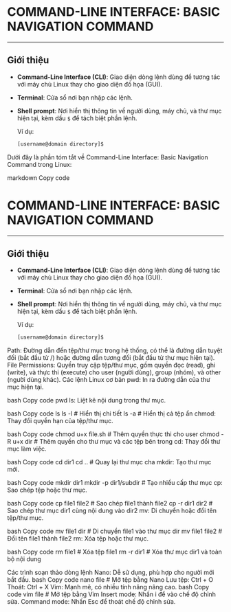 ﻿# COMMAND-LINE INTERFACE: BASIC NAVIGATION COMMAND

---

## Giới thiệu

- **Command-Line Interface (CLI)**: Giao diện dòng lệnh dùng để tương tác với máy chủ Linux thay cho giao diện đồ họa (GUI).
- **Terminal**: Cửa sổ nơi bạn nhập các lệnh.
- **Shell prompt**: Nơi hiển thị thông tin về người dùng, máy chủ, và thư mục hiện tại, kèm dấu `$` để tách biệt phần lệnh.
  
  Ví dụ:
  ```bash
  [username@domain directory]$


Dưới đây là phần tóm tắt về Command-Line Interface: Basic Navigation Command trong Linux:

markdown
Copy code
# COMMAND-LINE INTERFACE: BASIC NAVIGATION COMMAND

---

## Giới thiệu

- **Command-Line Interface (CLI)**: Giao diện dòng lệnh dùng để tương tác với máy chủ Linux thay cho giao diện đồ họa (GUI).
- **Terminal**: Cửa sổ nơi bạn nhập các lệnh.
- **Shell prompt**: Nơi hiển thị thông tin về người dùng, máy chủ, và thư mục hiện tại, kèm dấu `$` để tách biệt phần lệnh.
  
  Ví dụ:
  ```bash
  [username@domain directory]$
Path: Đường dẫn đến tệp/thư mục trong hệ thống, có thể là đường dẫn tuyệt đối (bắt đầu từ /) hoặc đường dẫn tương đối (bắt đầu từ thư mục hiện tại).
File Permissions: Quyền truy cập tệp/thư mục, gồm quyền đọc (read), ghi (write), và thực thi (execute) cho user (người dùng), group (nhóm), và other (người dùng khác).
Các lệnh Linux cơ bản
pwd: In ra đường dẫn của thư mục hiện tại.

bash
Copy code
pwd
ls: Liệt kê nội dung trong thư mục.

bash
Copy code
ls
ls -l  # Hiển thị chi tiết
ls -a  # Hiển thị cả tệp ẩn
chmod: Thay đổi quyền hạn của tệp/thư mục.

bash
Copy code
chmod u+x file.sh  # Thêm quyền thực thi cho user
chmod -R u+x dir   # Thêm quyền cho thư mục và các tệp bên trong
cd: Thay đổi thư mục làm việc.

bash
Copy code
cd dir1
cd ..  # Quay lại thư mục cha
mkdir: Tạo thư mục mới.

bash
Copy code
mkdir dir1
mkdir -p dir1/subdir  # Tạo nhiều cấp thư mục
cp: Sao chép tệp hoặc thư mục.

bash
Copy code
cp file1 file2  # Sao chép file1 thành file2
cp -r dir1 dir2  # Sao chép thư mục dir1 cùng nội dung vào dir2
mv: Di chuyển hoặc đổi tên tệp/thư mục.

bash
Copy code
mv file1 dir  # Di chuyển file1 vào thư mục dir
mv file1 file2  # Đổi tên file1 thành file2
rm: Xóa tệp hoặc thư mục.

bash
Copy code
rm file1  # Xóa tệp file1
rm -r dir1  # Xóa thư mục dir1 và toàn bộ nội dung


Các trình soạn thảo dòng lệnh
Nano:
Dễ sử dụng, phù hợp cho người mới bắt đầu.
bash
Copy code
nano file  # Mở tệp bằng Nano
Lưu tệp: Ctrl + O
Thoát: Ctrl + X
Vim:
Mạnh mẽ, có nhiều tính năng nâng cao.
bash
Copy code
vim file  # Mở tệp bằng Vim
Insert mode: Nhấn i để vào chế độ chỉnh sửa.
Command mode: Nhấn Esc để thoát chế độ chỉnh sửa.


